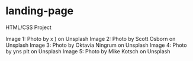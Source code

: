 # landing-page
HTML/CSS Project

Image 1: Photo by x ) on Unsplash 
Image 2: Photo by Scott Osborn on Unsplash
Image 3: Photo by Oktavia Ningrum on Unsplash
Image 4: Photo by yns plt on Unsplash
Image 5: Photo by Mike Kotsch on Unsplash